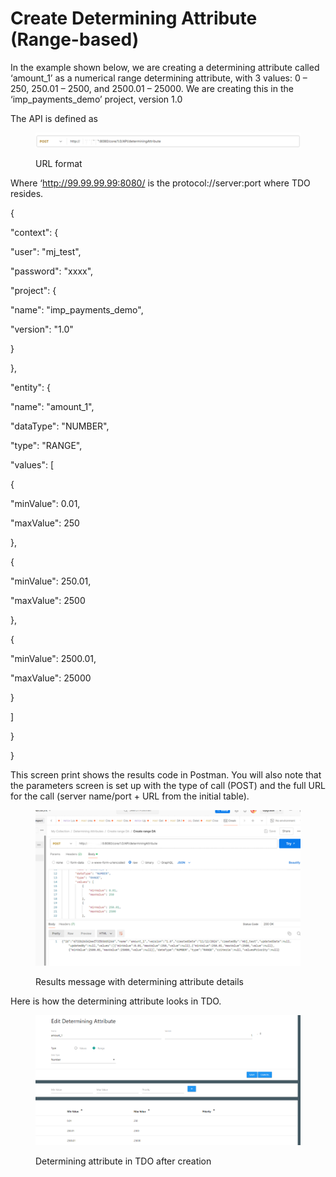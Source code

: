 # Create Determining Attribute (Range-based)

In the example shown below, we are creating a determining attribute called ‘amount\_1’ as a numerical range determining attribute, with 3 values:  0 – 250, 250.01 – 2500, and 2500.01 – 25000.  We are creating this in the ‘imp\_payments\_demo’ project, version 1.0

&#x20;

The API is defined as

<figure><img src="../../../../../.gitbook/assets/image.png" alt=""><figcaption><p>URL format</p></figcaption></figure>

&#x20;

&#x20;

Where ‘http://99.99.99.99:8080/ is the protocol://server:port where TDO resides.

&#x20;

{

&#x20;   "context": {

&#x20;       "user": "mj\_test",

&#x20;       "password": "xxxx",

&#x20;       "project": {

&#x20;           "name": "imp\_payments\_demo",

&#x20;           "version": "1.0"

&#x20;       }

&#x20;   },

&#x20;   "entity": {

&#x20;       "name": "amount\_1",

&#x20;       "dataType": "NUMBER",

&#x20;       "type": "RANGE",

&#x20;       "values": \[

&#x20;           {

&#x20;               "minValue": 0.01,

&#x20;               "maxValue": 250

&#x20;           },

&#x20;           {

&#x20;               "minValue": 250.01,

&#x20;               "maxValue": 2500

&#x20;           },

&#x20;           {

&#x20;               "minValue": 2500.01,

&#x20;               "maxValue": 25000

&#x20;           }

&#x20;       ]

&#x20;   }

}

&#x20;

This screen print shows the results code in Postman.  You will also note that the parameters screen is set up with the type of call (POST) and the full URL for the call (server name/port + URL from the initial table).

&#x20;

&#x20;

<figure><img src="../../../../../.gitbook/assets/image (1).png" alt=""><figcaption><p>Results message with determining attribute details</p></figcaption></figure>

&#x20;

&#x20;

Here is how the determining attribute looks in TDO.

<figure><img src="../../../../../.gitbook/assets/image (2).png" alt=""><figcaption><p>Determining attribute in TDO after creation</p></figcaption></figure>
